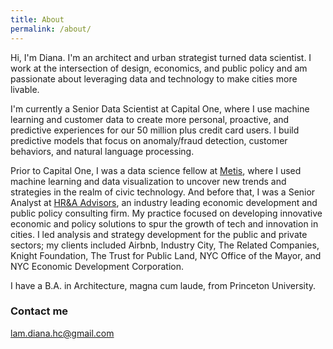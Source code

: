 ```yaml
---
title: About
permalink: /about/
---
```


Hi, I'm Diana. I'm an architect and urban strategist turned data scientist. I work at the intersection of design, economics, and public policy and am passionate about leveraging data and technology to make cities more livable.

I'm currently a Senior Data Scientist at Capital One, where I use machine learning and customer data to create more personal, proactive, and predictive experiences for our 50 million plus credit card users. I build predictive models that focus on anomaly/fraud detection, customer behaviors, and natural language processing.

Prior to Capital One, I was a data science fellow at [Metis](http://thisismetis.com), where I used machine learning and data visualization to uncover new trends and strategies in the realm of civic technology. And before that, I was a Senior Analyst at [HR&A Advisors](http://hraadvisors.com), an industry leading economic development and public policy consulting firm. My practice focused on developing innovative economic and policy solutions to spur the growth of tech and innovation in cities. I led analysis and strategy development for the public and private sectors; my clients included Airbnb, Industry City, The Related Companies, Knight Foundation, The Trust for Public Land, NYC Office of the Mayor, and NYC Economic Development Corporation.

I have a B.A. in Architecture, magna cum laude, from Princeton University.

### Contact me

[lam.diana.hc@gmail.com](mailto:lam.diana.hc@gmail.com)
